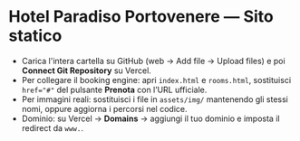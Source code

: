 # Hotel Paradiso Portovenere — Sito statico
- Carica l'intera cartella su GitHub (web → Add file → Upload files) e poi **Connect Git Repository** su Vercel.
- Per collegare il booking engine: apri `index.html` e `rooms.html`, sostituisci `href="#"` del pulsante **Prenota** con l’URL ufficiale.
- Per immagini reali: sostituisci i file in `assets/img/` mantenendo gli stessi nomi, oppure aggiorna i percorsi nel codice.
- Dominio: su Vercel → **Domains** → aggiungi il tuo dominio e imposta il redirect da `www.`.
